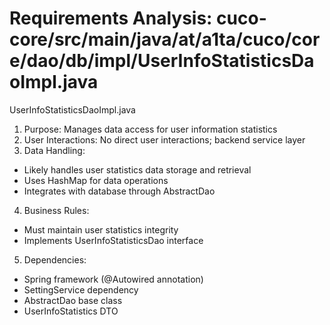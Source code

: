 # Requirements Analysis: cuco-core/src/main/java/at/a1ta/cuco/core/dao/db/impl/UserInfoStatisticsDaoImpl.java

UserInfoStatisticsDaoImpl.java
1. Purpose: Manages data access for user information statistics
2. User Interactions: No direct user interactions; backend service layer
3. Data Handling:
- Likely handles user statistics data storage and retrieval
- Uses HashMap for data operations
- Integrates with database through AbstractDao
4. Business Rules:
- Must maintain user statistics integrity
- Implements UserInfoStatisticsDao interface
5. Dependencies:
- Spring framework (@Autowired annotation)
- SettingService dependency
- AbstractDao base class
- UserInfoStatistics DTO
